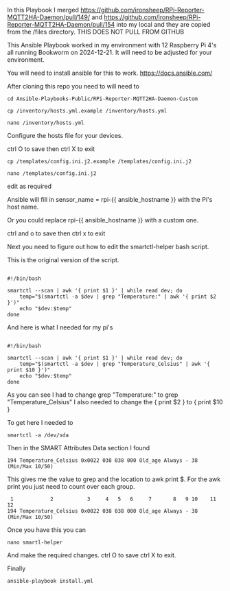 In this Playbook I merged https://github.com/ironsheep/RPi-Reporter-MQTT2HA-Daemon/pull/149/ and https://github.com/ironsheep/RPi-Reporter-MQTT2HA-Daemon/pull/154 into my local and they are copied from the /files directory. THIS DOES NOT PULL FROM GITHUB

This Ansible Playbook worked in my environment with 12 Raspberry Pi 4's all running Bookworm on 2024-12-21. It will need to be adjusted for your environment.

  You will need to install ansible for this to work. https://docs.ansible.com/

  After cloning this repo you need to will need to

```
cd Ansible-Playbooks-Public/RPi-Reporter-MQTT2HA-Daemon-Custom
```
```
cp /inventory/hosts.yml.example /inventory/hosts.yml
```
```
nano /inventory/hosts.yml
```
Configure the hosts file for your devices. 

ctrl O to save then ctrl X to exit
```
cp /templates/config.ini.j2.example /templates/config.ini.j2
```
```
nano /templates/config.ini.j2
```
edit as required

Ansible will fill in sensor_name = rpi-{{ ansible_hostname }} with the Pi's host name.

Or you could replace rpi-{{ ansible_hostname }} with a custom one.

ctrl and o to save then ctrl x to exit

Next you need to figure out how to edit the smartctl-helper bash script.

This is the original version of the script.
```

#!/bin/bash

smartctl --scan | awk '{ print $1 }' | while read dev; do
    temp="$(smartctl -a $dev | grep "Temperature:" | awk '{ print $2 }')"
    echo "$dev:$temp"
done

```
And here is what I needed for my pi's
```

#!/bin/bash

smartctl --scan | awk '{ print $1 }' | while read dev; do
    temp="$(smartctl -a $dev | grep "Temperature_Celsius" | awk '{ print $10 }')"
    echo "$dev:$temp"
done
```

As you can see I had to change grep "Temperature:" to grep "Temperature_Celsius" I also needed to change the { print $2 } to { print $10 }

To get here I needed to
```
smartctl -a /dev/sda
```
Then in the SMART Attributes Data section I found
```
194 Temperature_Celsius 0x0022 038 038 000 Old_age Always - 38 (Min/Max 10/50)
```
This gives me the value to grep and the location to awk print $. For the awk print you just need to count over each group.
```
 1            2           3     4   5   6     7       8   9 10    11      12
194 Temperature_Celsius 0x0022 038 038 000 Old_age Always - 38 (Min/Max 10/50)
```
Once you have this you can
```
nano smartl-helper
```
And make the required changes. ctrl O to save ctrl X to exit.

Finally
```
ansible-playbook install.yml
```
